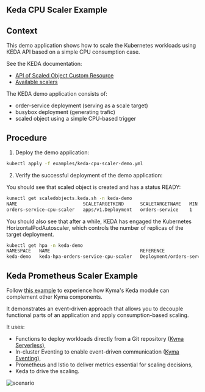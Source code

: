 ## Keda CPU Scaler Example

## Context
This demo application shows how to scale the Kubernetes workloads using KEDA API based on a simple CPU consumption case.

See the KEDA documentation:
 - [API of Scaled Object Custom Resource](https://keda.sh/docs/latest/concepts/scaling-deployments/#scaledobject-spec)
 - [Available scalers](https://keda.sh/docs/latest/scalers/)

The KEDA demo application consists of:
 - order-service deployment (serving as a scale target)
 - busybox deployment (generating trafic)
 - scaled object using a simple CPU-based trigger

## Procedure

1. Deploy the demo application:

```bash
kubectl apply -f examples/keda-cpu-scaler-demo.yml
```

2. Verify the successful deployment of the demo application:

You should see that scaled object is created and has a status READY:

```bash
kunectl get scaledobjects.keda.sh -n keda-demo
NAME                        SCALETARGETKIND      SCALETARGETNAME   MIN   MAX   TRIGGERS   AUTHENTICATION   READY   ACTIVE   FALLBACK   AGE
orders-service-cpu-scaler   apps/v1.Deployment   orders-service    1     10    cpu                         True    True     Unknown    8m3s
```

You should also see that after a while, KEDA has engaged the Kubernetes HorizontalPodAutoscaler, which controls the number of replicas of the target deployment.

```bash
kubectl get hpa -n keda-demo
NAMESPACE   NAME                                 REFERENCE                   TARGETS   MINPODS   MAXPODS   REPLICAS   AGE
keda-demo   keda-hpa-orders-service-cpu-scaler   Deployment/orders-service   80%/30%   1         10        4          31s
```

## Keda Prometheus Scaler Example

Follow [this example](https://github.com/kyma-project/examples/tree/main/scale-to-zero-with-keda) to experience how Kyma's Keda module can complement other Kyma components.

It demonstrates an event-driven approach that allows you to decouple functional parts of an application and apply consumption-based scaling.

It uses: 
 - Functions to deploy workloads directly from a Git repository ([Kyma Serverless](https://kyma-project.io/docs/kyma/latest/01-overview/serverless/)),
 - In-cluster Eventing to enable event-driven communication ([Kyma Eventing](https://kyma-project.io/docs/kyma/latest/01-overview/eventing/)), 
 - Prometheus and Istio to deliver metrics essential for scaling decisions,
 - Keda to drive the scaling.

![scenario](../assets/scaling-scenario.png "Scenario")